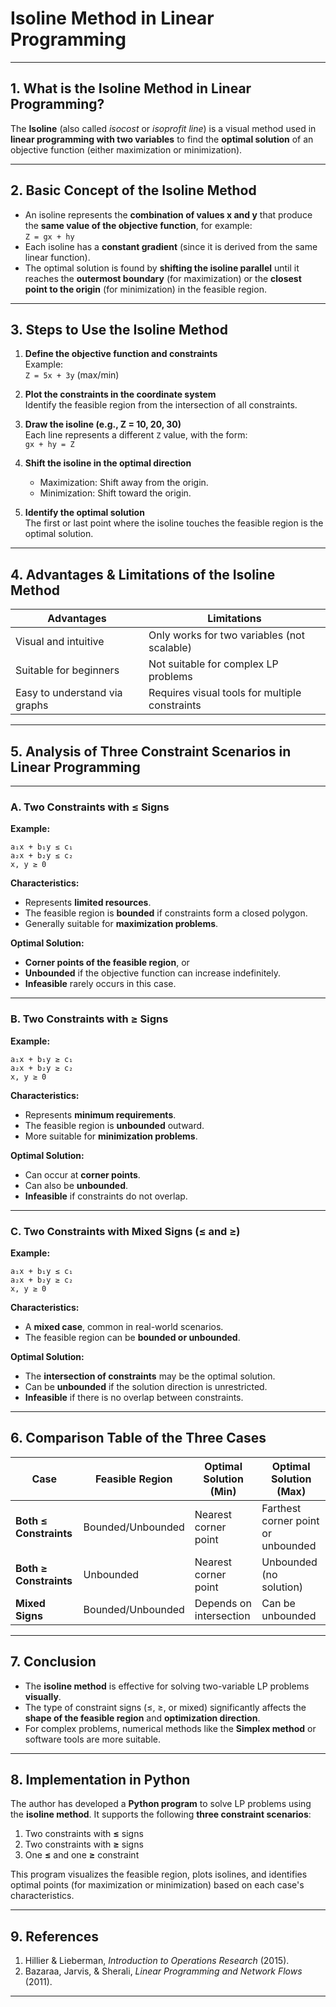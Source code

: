 # **Isoline Method in Linear Programming**

---

## **1. What is the Isoline Method in Linear Programming?**

The **Isoline** (also called *isocost* or *isoprofit line*) is a visual method used in **linear programming with two variables** to find the **optimal solution** of an objective function (either maximization or minimization).

---

## **2. Basic Concept of the Isoline Method**

- An isoline represents the **combination of values x and y** that produce the **same value of the objective function**, for example:  
  `Z = gx + hy`  
- Each isoline has a **constant gradient** (since it is derived from the same linear function).  
- The optimal solution is found by **shifting the isoline parallel** until it reaches the **outermost boundary** (for maximization) or the **closest point to the origin** (for minimization) in the feasible region.  

---

## **3. Steps to Use the Isoline Method**

1. **Define the objective function and constraints**  
   Example:  
   `Z = 5x + 3y` (max/min)  

2. **Plot the constraints in the coordinate system**  
   Identify the feasible region from the intersection of all constraints.  

3. **Draw the isoline (e.g., Z = 10, 20, 30)**  
   Each line represents a different `Z` value, with the form:  
   `gx + hy = Z`  

4. **Shift the isoline in the optimal direction**  
   - Maximization: Shift away from the origin.  
   - Minimization: Shift toward the origin.  

5. **Identify the optimal solution**  
   The first or last point where the isoline touches the feasible region is the optimal solution.  

---

## **4. Advantages & Limitations of the Isoline Method**

| **Advantages**                     | **Limitations**                          |
|------------------------------------|------------------------------------------|
| Visual and intuitive               | Only works for two variables (not scalable) |
| Suitable for beginners             | Not suitable for complex LP problems     |
| Easy to understand via graphs      | Requires visual tools for multiple constraints |

---

## **5. Analysis of Three Constraint Scenarios in Linear Programming**

---

### **A. Two Constraints with ≤ Signs**  
**Example:**  
```
a₁x + b₁y ≤ c₁  
a₂x + b₂y ≤ c₂  
x, y ≥ 0  
```

**Characteristics:**  
- Represents **limited resources**.  
- The feasible region is **bounded** if constraints form a closed polygon.  
- Generally suitable for **maximization problems**.  

**Optimal Solution:**  
- **Corner points of the feasible region**, or  
- **Unbounded** if the objective function can increase indefinitely.  
- **Infeasible** rarely occurs in this case.  

---

### **B. Two Constraints with ≥ Signs**  
**Example:**  
```
a₁x + b₁y ≥ c₁  
a₂x + b₂y ≥ c₂  
x, y ≥ 0  
```

**Characteristics:**  
- Represents **minimum requirements**.  
- The feasible region is **unbounded** outward.  
- More suitable for **minimization problems**.  

**Optimal Solution:**  
- Can occur at **corner points**.  
- Can also be **unbounded**.  
- **Infeasible** if constraints do not overlap.  

---

### **C. Two Constraints with Mixed Signs (≤ and ≥)**  
**Example:**  
```
a₁x + b₁y ≤ c₁  
a₂x + b₂y ≥ c₂  
x, y ≥ 0  
```

**Characteristics:**  
- A **mixed case**, common in real-world scenarios.  
- The feasible region can be **bounded or unbounded**.  

**Optimal Solution:**  
- The **intersection of constraints** may be the optimal solution.  
- Can be **unbounded** if the solution direction is unrestricted.  
- **Infeasible** if there is no overlap between constraints.  

---

## **6. Comparison Table of the Three Cases**

| Case                | Feasible Region      | Optimal Solution (Min)       | Optimal Solution (Max)       |
|---------------------|----------------------|-----------------------------|-----------------------------|
| **Both ≤ Constraints** | Bounded/Unbounded   | Nearest corner point        | Farthest corner point or unbounded |
| **Both ≥ Constraints** | Unbounded           | Nearest corner point        | Unbounded (no solution)      |
| **Mixed Signs**      | Bounded/Unbounded    | Depends on intersection     | Can be unbounded            |

---

## **7. Conclusion**

- The **isoline method** is effective for solving two-variable LP problems **visually**.  
- The type of constraint signs (≤, ≥, or mixed) significantly affects the **shape of the feasible region** and **optimization direction**.  
- For complex problems, numerical methods like the **Simplex method** or software tools are more suitable.  

---

## **8. Implementation in Python**

The author has developed a **Python program** to solve LP problems using the **isoline method**. It supports the following **three constraint scenarios**:  

1. Two constraints with **≤** signs  
2. Two constraints with **≥** signs  
3. One **≤** and one **≥** constraint  

This program visualizes the feasible region, plots isolines, and identifies optimal points (for maximization or minimization) based on each case's characteristics.  

---

## **9. References**  

1. Hillier & Lieberman, *Introduction to Operations Research* (2015).  
2. Bazaraa, Jarvis, & Sherali, *Linear Programming and Network Flows* (2011).  

--- 
